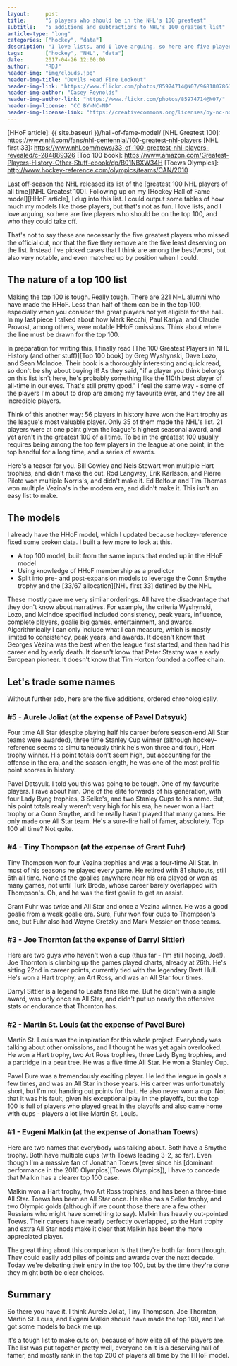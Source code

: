 ```yaml
---
layout:     post
title:      "5 players who should be in the NHL's 100 greatest"
subtitle:   "5 additions and subtractions to NHL's 100 greatest list"
article-type: "long"
categories: ["hockey", "data"]
description: "I love lists, and I love arguing, so here are five players who should be on the top 100, and who they could take off."
tags:       ["hockey", "NHL", "data"]
date:       2017-04-26 12:00:00
author:     "RDJ"
header-img: "img/clouds.jpg"
header-img-title: "Devils Head Fire Lookout"
header-img-link: "https://www.flickr.com/photos/85974714@N07/9681807863/"
header-img-author: "Casey Reynolds"
header-img-author-link: "https://www.flickr.com/photos/85974714@N07/"
header-img-license: "CC BY-NC-ND"
header-img-license-link: "https://creativecommons.org/licenses/by-nc-nd/2.0/"
---
```


[HHoF article]: {{ site.baseurl }}/hall-of-fame-model/
[NHL Greatest 100]: https://www.nhl.com/fans/nhl-centennial/100-greatest-nhl-players
[NHL first 33]: https://www.nhl.com/news/33-of-100-greatest-nhl-players-revealed/c-284889326
[Top 100 book]: https://www.amazon.com/Greatest-Players-History-Other-Stuff-ebook/dp/B01NBXW34H
[Toews Olympics]: http://www.hockey-reference.com/olympics/teams/CAN/2010

Last off-season the NHL released its list of the [greatest 100 NHL players of all time][NHL Greatest 100]. 
Following up on my [Hockey Hall of
Fame model][HHoF article], I dug into this list. I could output some tables of how much my models like those players, but that's not as
fun. I love lists, and I love arguing, so here are five players who should be on the top 100, and who they could take
off.

That's not to say these are necessarily the five greatest players who missed the official cut, nor that the five they
remove are the five least deserving on the list. Instead I've picked cases that I think are among the best/worst, but
also very notable, and even matched up by position when I could.

## The nature of a top 100 list

Making the top 100 is tough. Really tough. There are 221 NHL alumni who have made the HHoF. Less than half of them can
be in the top 100, especially when you consider the great players not yet eligible for the hall. In my last piece I
talked about how Mark Recchi, Paul Kariya, and Claude Provost, among others, were notable HHoF omissions. Think about
where the line must be drawn for the top 100.

In preparation for writing this, I finally read [The 100 Greatest Players in NHL History (and other stuff)][Top 100
book] by Greg
Wyshynski, Dave Lozo, and Sean McIndoe. Their book is a thoroughly interesting and quick read, so don't be shy about
buying it! As they said, "if a player you think belongs on this list isn't here, he's probably something like the 110th
best player of all-time in our eyes. That's still pretty good." I feel the same way - some of the players I'm about to
drop are among my favourite ever, and they are all incredible players. 

Think of this another way: 56 players in history have won the Hart trophy as the league's most valuable player. Only 35
of them made the NHL's list. 21 players were at one point given the league's highest seasonal award, and yet aren't in
the greatest 100 of all time. To be in the greatest 100 usually requires being among the top few players in the league
at one point, in the top handful for a long time, and a series of awards.

Here's a teaser for you. Bill Cowley and Nels Stewart won multiple Hart trophies, and didn't make the cut. Rod Langway,
Erik Karlsson, and Pierre Pilote won multiple Norris's, and didn't make it. Ed Belfour and Tim Thomas won multiple
Vezina's in the modern era, and didn't make it. This isn't an easy list to make.

## The models

I already have the HHoF model, which I updated because hockey-reference fixed some broken data. I built a few more to
look at this.

- A top 100 model, built from the same inputs that ended up in the HHoF model
- Using knowledge of HHoF membership as a predictor
- Split into pre- and post-expansion models to leverage the Conn Smythe trophy and the [33/67 allocation][NHL first 33] defined by the NHL

These mostly gave me very similar orderings. All have the disadvantage that they don't know about narratives. For
example, the criteria Wyshynski, Lozo, and McIndoe specified included consistency, peak years, influence, complete
players, goalie big games, entertainment, and awards. Algorithmically I can only include what I can measure, which is
mostly limited to consistency, peak years, and awards. It doesn't know that Georges V&eacute;zina was the best when the league
first started, and then had his career end by early death. It doesn't know that Peter Stastny was a early European
pioneer. It doesn't know that Tim Horton founded a coffee chain.

## Let's trade some names

Without further ado, here are the five additions, ordered chronologically.

### \#5 - Aurele Joliat (at the expense of Pavel Datsyuk)

Four time All Star (despite playing half his career before season-end All Star teams were awarded), three time Stanley
Cup winner (although hockey-reference seems to simultaneously think he's won three and four), Hart trophy winner. His
point totals don't seem high, but accounting for the offense in the era, and the season length, he was one of the most
prolific point scorers in history.

Pavel Datsyuk. I told you this was going to be tough. One of my favourite players. I rave about him. One of the elite
forwards of his generation, with four Lady Byng trophies, 3 Selke's, and two Stanley Cups to his name. But, his point
totals really weren't very high for his era, he never won a Hart trophy or a Conn Smythe, and he really hasn't played
that many games. He only made one All Star team. He's a sure-fire hall of famer, absolutely. Top 100 all time? Not
quite.

### \#4 - Tiny Thompson (at the expense of Grant Fuhr)

Tiny Thompson won four Vezina trophies and was a four-time All Star. In most of his seasons he played every game. He
retired with 81 shutouts, still 6th all time. None of the goalies anywhere near his era played or won as many games, not
until Turk Broda, whose career barely overlapped with Thompson's. Oh, and he was the first goalie to get an assist.

Grant Fuhr was twice and All Star and once a Vezina winner. He was a good goalie from a weak goalie era. Sure, Fuhr won
four cups to Thompson's one, but Fuhr also had Wayne Gretzky and Mark Messier on those teams.

### \#3 - Joe Thornton (at the expense of Darryl Sittler)

Here are two guys who haven't won a cup (thus far - I'm still hoping, Joe!). Joe Thornton is climbing up the games
played charts, already at 26th. He's sitting 22nd in career points, currently tied with the legendary Brett Hull. He's
won a Hart trophy, an Art Ross, and was an All Star four times.

Darryl Sittler is a legend to Leafs fans like me. But he didn't win a single award, was only once an All Star, and
didn't put up nearly the offensive stats or endurance that Thornton has.

### \#2 - Martin St. Louis (at the expense of Pavel Bure)

Martin St. Louis was the inspiration for this whole project. Everybody was talking about other omissions, and I thought
he was yet again overlooked. He won a Hart trophy, two Art Ross trophies, three Lady Byng trophies, and a partridge in a
pear tree. He was a five time All Star. He won a Stanley Cup. 

Pavel Bure was a tremendously exciting player. He led the league in goals a few times, and was an All Star in those
years. His career was unfortunately short, but I'm not handing out points for that. He also never won a cup. Not that it
was his fault, given his exceptional play in the playoffs, but the top 100 is full of players who played great in the
playoffs and also came home with cups - players a lot like Martin St. Louis.

### \#1 - Evgeni Malkin (at the expense of Jonathan Toews)

Here are two names that everybody was talking about. Both have a Smythe trophy. Both have multiple cups (with Toews
leading 3-2, so far). Even though I'm a massive fan of Jonathan Toews (ever since his [dominant performance in the 2010 Olympics][Toews Olympics]), I have to concede
that Malkin has a clearer top 100 case.

Malkin won a Hart trophy, two Art Ross trophies, and has been a three-time All Star. Toews has been an All Star once. He
also has a Selke trophy, and two Olympic golds (although if we count those there are a few other Russians who might have
something to say). Malkin has heavily out-pointed Toews. Their careers have nearly perfectly overlapped, so the Hart
trophy and extra All Star nods make it clear that Malkin has been the more appreciated player.

The great thing about this comparison is that they're both far from through. They could easily add piles of points and
awards over the next decade. Today we're debating their entry in the top 100, but by the time they're done they might
both be clear choices.

## Summary

So there you have it. I think Aurele Joliat, Tiny Thompson, Joe Thornton, Martin St. Louis, and Evgeni Malkin should
have made the top 100, and I've got some models to back me up. 

It's a tough list to make cuts on, because of how elite all of the players are. The list was put together pretty well,
everyone on it is a deserving hall of famer, and mostly rank in the top 200 of players all time by the HHoF model.
